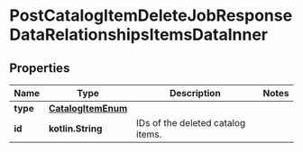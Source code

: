 
# PostCatalogItemDeleteJobResponseDataRelationshipsItemsDataInner

## Properties
| Name | Type | Description | Notes |
| ------------ | ------------- | ------------- | ------------- |
| **type** | [**CatalogItemEnum**](CatalogItemEnum.md) |  |  |
| **id** | **kotlin.String** | IDs of the deleted catalog items. |  |



